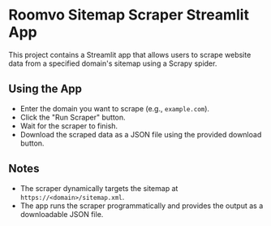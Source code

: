 # Roomvo Sitemap Scraper Streamlit App

This project contains a Streamlit app that allows users to scrape website data from a specified domain's sitemap using a Scrapy spider.

## Using the App

- Enter the domain you want to scrape (e.g., `example.com`).
- Click the "Run Scraper" button.
- Wait for the scraper to finish.
- Download the scraped data as a JSON file using the provided download button.

## Notes

- The scraper dynamically targets the sitemap at `https://<domain>/sitemap.xml`.
- The app runs the scraper programmatically and provides the output as a downloadable JSON file.

